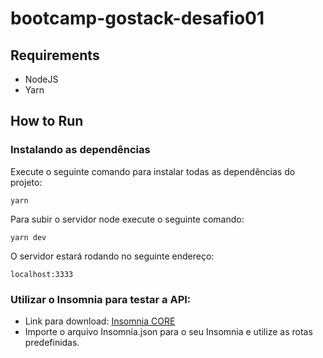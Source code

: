 # bootcamp-gostack-desafio01

## Requirements
* NodeJS
* Yarn
## How to Run
### Instalando as dependências
Execute o seguinte comando para instalar todas as dependências do projeto:
```
yarn
```
Para subir o servidor node execute o seguinte comando:
```
yarn dev
```
O servidor estará rodando no seguinte endereço:
```
localhost:3333
```
### Utilizar o Insomnia para testar a API:
* Link para download: [Insomnia CORE](https://insomnia.rest/download/)
* Importe o arquivo Insomnia.json para o seu Insomnia e utilize as rotas predefinidas.

